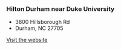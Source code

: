 ### Hilton Durham near Duke University

* 3800 Hillsborough Rd
* Durham, NC 27705

<a href="http://www3.hilton.com/en/hotels/north-carolina/hilton-durham-near-duke-university-RDUDHHF/index.html" class="button">Visit the website</a>
